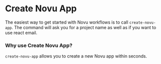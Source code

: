 # Create Novu App

The easiest way to get started with Novu workflows is to call `create-novu-app`. The command will ask you for a project name as well as if you want to use react email.

### Why use Create Novu App?

`create-novu-app` allows you to create a new Novu app within seconds.
